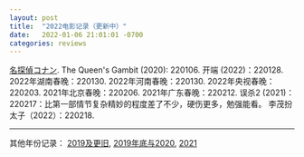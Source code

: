 ```yaml
---
layout: post
title:  "2022电影记录（更新中）"
date:   2022-01-06 21:01:01 -0700
categories: reviews
---
```

[名探偵コナン](https://www.lintj.com/reviews/2018/08/18/Conan.html).
The Queen's Gambit (2020): 220106.
开端 (2022)：220128.
2022年湖南春晚：220130.
2022年河南春晚：220130.
2022年央视春晚：220203.
2021年北京春晚：220206.
2021年广东春晚：220212.
误杀2 (2021)：220217：比第一部情节复杂精妙的程度差了不少，硬伤更多，勉强能看。
李茂扮太子（2022）：220218.

---
其他年份记录：
[2019及更旧](https://www.lintj.com/reviews/2019/11/29/older2019Movies.html), [2019年底与2020](https://www.lintj.com/reviews/2019/11/30/2020Movieswith2019.html), [2021](https://www.lintj.com/reviews/2021/01/03/2021Movies.html)
